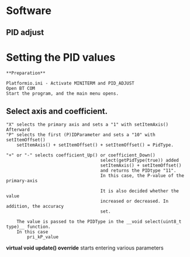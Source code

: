 # Software
## PID adjust

#   Setting the PID values
    **Preparation**

    Platformio.ini - Activate MINITERM and PID_ADJUST
    Open BT COM 
    Start the program, and the main menu opens.

##  Select axis and coefficient.
    "X" selects the primary axis and sets a "1" with setItemAxis()
    Afterward
    "P" selects the first (P)IDParameter and sets a "10" with setItemOffset()
        setItemAxis() + setItemOffset() + setItemOffset() = PidType.

    "+" or "-" selects coefficient_Up() or coefficient_Down()  
                                        select(getPidType(true)) added
                                        setItemAxis() + setItemOffset()
                                        and returns the PIDtype "11".
                                        In this case, the P-value of the primary-axis

                                        It is also decided whether the value
                                        increased or decreased. In addition, the accuracy
                                        set.
        
        The value is passed to the PIDType in the __void select(uint8_t type)__ function.
        In this case 
            pri_kP_value

   **virtual void update() override**
    starts entering various parameters